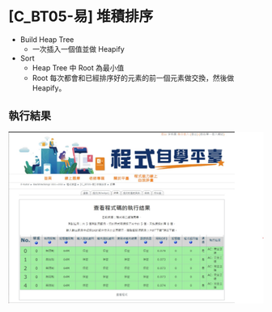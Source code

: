 # [C_BT05-易] 堆積排序
- Build Heap Tree
   - 一次插入一個值並做 Heapify
- Sort
   - Heap Tree 中 Root 為最小值
   - Root 每次都會和已經排序好的元素的前一個元素做交換，然後做 Heapify。


## 執行結果
![](/BackTracking/result/C_BT05_result.jpg)
